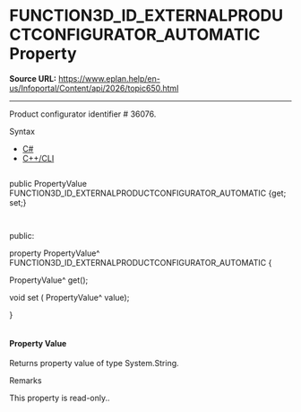 # FUNCTION3D_ID_EXTERNALPRODUCTCONFIGURATOR_AUTOMATIC Property

**Source URL:** https://www.eplan.help/en-us/Infoportal/Content/api/2026/topic650.html

---

Product configurator identifier # 36076.

Syntax

- [C#](#i-syntax-CS)
- [C++/CLI](#i-syntax-CPP2005)

```
```
public PropertyValue FUNCTION3D_ID_EXTERNALPRODUCTCONFIGURATOR_AUTOMATIC {get; set;}
```
```

```
```
public:

property PropertyValue^ FUNCTION3D_ID_EXTERNALPRODUCTCONFIGURATOR_AUTOMATIC {

   PropertyValue^ get();

   void set (    PropertyValue^ value);

}
```
```

#### Property Value

Returns property value of type System.String.

Remarks

This property is read-only..
